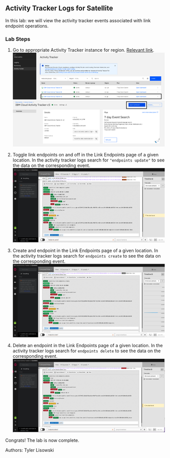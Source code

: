 ## Activity Tracker Logs for Satellite

In this lab: we will view the activity tracker events associated with link endpoint operations. 

### Lab Steps

1. Go to appropriate Activity Tracker instance for region. [Relevant link](https://cloud.ibm.com/observe/activitytracker).
   ![Activity Tracker Instance](.pastes/appropriate_activity_tracker_instance.png)
   ![Open Dashboard](.pastes/open_dashboard.png)

2. Toggle link endpoints on and off in the Link Endpoints page of a given location. In the activity tracker logs search for `"endpoints update"` to see the data on the corresponding event.
   ![Update Event](.pastes/update_event.png)

3. Create and endpoint in the Link Endpoints page of a given location. In the activity tracker logs search for `endpoints create` to see the data on the corresponding event.
   ![Create Event](.pastes/create_event.png)

4. Delete an endpoint in the Link Endpoints page of a given location. In the activity tracker logs search for `endpoints delete` to see the data on the corresponding event.
   ![Delete Event](.pastes/delete_event.png)

Congrats! The lab is now complete.

Authors: Tyler Lisowski